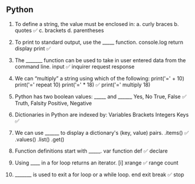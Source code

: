 ## Python

1.  To define a string, the value must be enclosed in:
    a. curly braces
    b. quotes  ✅
    c. brackets
    d. parentheses

2. To print to standard output, use the _____ function.
console.log
return
display
print ✅

3. The _______ function can be used to take in user entered data from the command line.
input ✅
inquirer
request
response

4. We can “multiply” a string using which of the following:
print('=' + 10)
print('=' repeat 10)
print('=' * 18) ✅
print('=' multiply 18)

5. Python has two boolean values: _____ and ______
Yes, No
True, False ✅
Truth, Falsity
Positive, Negative

6. Dictionaries in Python are indexed by:
Variables
Brackets
Integers
Keys ✅

7. We can use ______ to display a dictionary's (key, value) pairs.
.items() ✅
.values()
.list()
.get()

8. Function definitions start with _____.
var
function
def ✅
declare

9. Using ____ in a for loop returns an iterator.
[i]
xrange  ✅
range
count

10. _______  is used to exit a for loop or a while loop.
end
exit
break ✅
stop